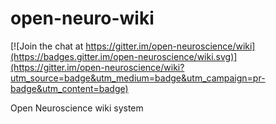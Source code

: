# open-neuro-wiki

[![Join the chat at https://gitter.im/open-neuroscience/wiki](https://badges.gitter.im/open-neuroscience/wiki.svg)](https://gitter.im/open-neuroscience/wiki?utm_source=badge&utm_medium=badge&utm_campaign=pr-badge&utm_content=badge)

Open Neuroscience wiki system
